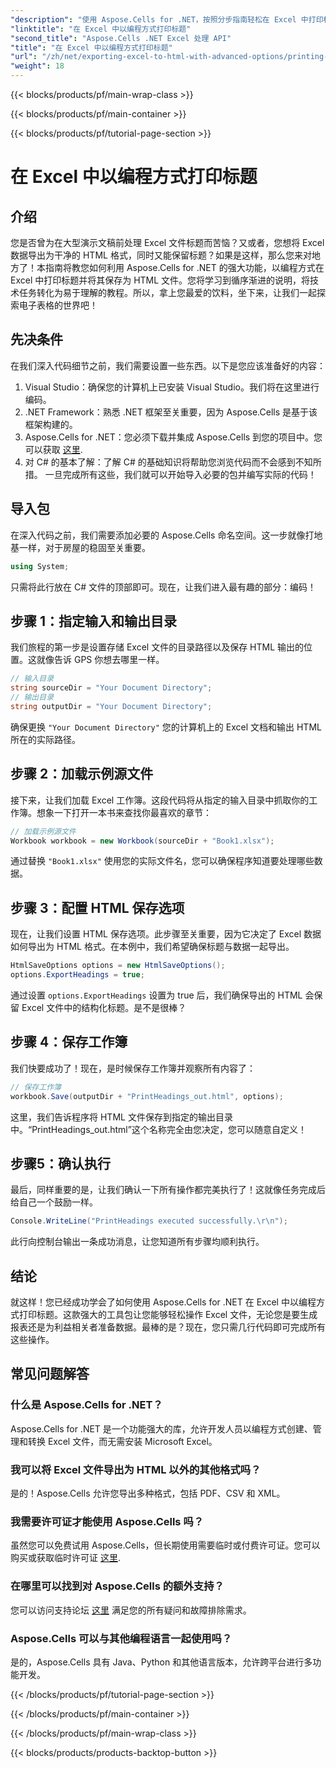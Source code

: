```yaml
---
"description": "使用 Aspose.Cells for .NET，按照分步指南轻松在 Excel 中打印标题。将您的数据整齐地导出为 HTML，让您的受众印象深刻。"
"linktitle": "在 Excel 中以编程方式打印标题"
"second_title": "Aspose.Cells .NET Excel 处理 API"
"title": "在 Excel 中以编程方式打印标题"
"url": "/zh/net/exporting-excel-to-html-with-advanced-options/printing-headings/"
"weight": 18
---
```


{{< blocks/products/pf/main-wrap-class >}}

{{< blocks/products/pf/main-container >}}

{{< blocks/products/pf/tutorial-page-section >}}

# 在 Excel 中以编程方式打印标题

## 介绍
您是否曾为在大型演示文稿前处理 Excel 文件标题而苦恼？又或者，您想将 Excel 数据导出为干净的 HTML 格式，同时又能保留标题？如果是这样，那么您来对地方了！本指南将教您如何利用 Aspose.Cells for .NET 的强大功能，以编程方式在 Excel 中打印标题并将其保存为 HTML 文件。您将学习到循序渐进的说明，将技术任务转化为易于理解的教程。所以，拿上您最爱的饮料，坐下来，让我们一起探索电子表格的世界吧！
## 先决条件
在我们深入代码细节之前，我们需要设置一些东西。以下是您应该准备好的内容：
1. Visual Studio：确保您的计算机上已安装 Visual Studio。我们将在这里进行编码。
2. .NET Framework：熟悉 .NET 框架至关重要，因为 Aspose.Cells 是基于该框架构建的。
3. Aspose.Cells for .NET：您必须下载并集成 Aspose.Cells 到您的项目中。您可以获取 [这里](https://releases。aspose.com/cells/net/).
4. 对 C# 的基本了解：了解 C# 的基础知识将帮助您浏览代码而不会感到不知所措。
一旦完成所有这些，我们就可以开始导入必要的包并编写实际的代码！
## 导入包
在深入代码之前，我们需要添加必要的 Aspose.Cells 命名空间。这一步就像打地基一样，对于房屋的稳固至关重要。
```csharp
using System;
```
只需将此行放在 C# 文件的顶部即可。现在，让我们进入最有趣的部分：编码！
## 步骤 1：指定输入和输出目录
我们旅程的第一步是设置存储 Excel 文件的目录路径以及保存 HTML 输出的位置。这就像告诉 GPS 你想去哪里一样。
```csharp
// 输入目录
string sourceDir = "Your Document Directory";
// 输出目录
string outputDir = "Your Document Directory";
```
确保更换 `"Your Document Directory"` 您的计算机上的 Excel 文档和输出 HTML 所在的实际路径。
## 步骤 2：加载示例源文件
接下来，让我们加载 Excel 工作簿。这段代码将从指定的输入目录中抓取你的工作簿。想象一下打开一本书来查找你最喜欢的章节：
```csharp
// 加载示例源文件
Workbook workbook = new Workbook(sourceDir + "Book1.xlsx");
```
通过替换 `"Book1.xlsx"` 使用您的实际文件名，您可以确保程序知道要处理哪些数据。
## 步骤 3：配置 HTML 保存选项
现在，让我们设置 HTML 保存选项。此步骤至关重要，因为它决定了 Excel 数据如何导出为 HTML 格式。在本例中，我们希望确保标题与数据一起导出。
```csharp
HtmlSaveOptions options = new HtmlSaveOptions();
options.ExportHeadings = true;
```
通过设置 `options.ExportHeadings` 设置为 true 后，我们确保导出的 HTML 会保留 Excel 文件中的结构化标题。是不是很棒？
## 步骤 4：保存工作簿
我们快要成功了！现在，是时候保存工作簿并观察所有内容了：
```csharp
// 保存工作簿
workbook.Save(outputDir + "PrintHeadings_out.html", options);
```
这里，我们告诉程序将 HTML 文件保存到指定的输出目录中。“PrintHeadings_out.html”这个名称完全由您决定，您可以随意自定义！
## 步骤5：确认执行
最后，同样重要的是，让我们确认一下所有操作都完美执行了！这就像任务完成后给自己一个鼓励一样。
```csharp
Console.WriteLine("PrintHeadings executed successfully.\r\n");
```
此行向控制台输出一条成功消息，让您知道所有步骤均顺利执行。
## 结论
就这样！您已经成功学会了如何使用 Aspose.Cells for .NET 在 Excel 中以编程方式打印标题。这款强大的工具包让您能够轻松操作 Excel 文件，无论您是要生成报表还是为利益相关者准备数据。最棒的是？现在，您只需几行代码即可完成所有这些操作。
## 常见问题解答
### 什么是 Aspose.Cells for .NET？  
Aspose.Cells for .NET 是一个功能强大的库，允许开发人员以编程方式创建、管理和转换 Excel 文件，而无需安装 Microsoft Excel。
### 我可以将 Excel 文件导出为 HTML 以外的其他格式吗？  
是的！Aspose.Cells 允许您导出多种格式，包括 PDF、CSV 和 XML。
### 我需要许可证才能使用 Aspose.Cells 吗？  
虽然您可以免费试用 Aspose.Cells，但长期使用需要临时或付费许可证。您可以购买或获取临时许可证 [这里](https://purchase。aspose.com/temporary-license/).
### 在哪里可以找到对 Aspose.Cells 的额外支持？  
您可以访问支持论坛 [这里](https://forum.aspose.com/c/cells/9) 满足您的所有疑问和故障排除需求。
### Aspose.Cells 可以与其他编程语言一起使用吗？  
是的，Aspose.Cells 具有 Java、Python 和其他语言版本，允许跨平台进行多功能开发。

{{< /blocks/products/pf/tutorial-page-section >}}

{{< /blocks/products/pf/main-container >}}

{{< /blocks/products/pf/main-wrap-class >}}

{{< blocks/products/products-backtop-button >}}